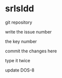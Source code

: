 srlsldd
=======

git repository

write the issue number

the key number

commit the changes here

type it twice

update DOS-8
